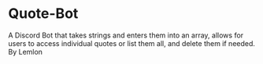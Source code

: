 # Quote-Bot
A Discord Bot that takes strings and enters them into an array, allows for users to access individual quotes or list them all, and delete them if needed.
By Lemlon
